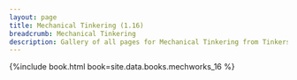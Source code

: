 ```yaml
---
layout: page
title: Mechanical Tinkering (1.16)
breadcrumb: Mechanical Tinkering
description: Gallery of all pages for Mechanical Tinkering from Tinkers' Mechworks in Minecraft 1.16.5.
---
```


{%include book.html book=site.data.books.mechworks_16 %}